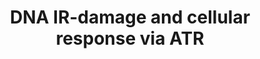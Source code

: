 ---
annotations:
- id: DOID:4159
  parent: disease of cellular proliferation
  type: Disease Ontology
  value: skin cancer
- id: PW:0000666
  parent: regulatory pathway
  type: Pathway Ontology
  value: altered single-strand DNA repair pathway
- id: PW:0001362
  parent: signaling pathway
  type: Pathway Ontology
  value: ATM and Rad3-related (ATR) signaling pathway
- id: DOID:0050569
  parent: genetic disease
  type: Disease Ontology
  value: Seckel syndrome
- id: PW:0000096
  parent: regulatory pathway
  type: Pathway Ontology
  value: G2/M checkpoint pathway
- id: PW:0000667
  parent: regulatory pathway
  type: Pathway Ontology
  value: altered double-strand DNA repair pathway
- id: PW:0000095
  parent: regulatory pathway
  type: Pathway Ontology
  value: G1/S DNA damage checkpoint pathway
- id: DOID:162
  parent: disease of cellular proliferation
  type: Disease Ontology
  value: cancer
authors:
- Amanzo
- DeSl
- Khanspers
- Egonw
- Fehrhart
- Finterly
- Eweitz
citedin:
- link: PMC9300967
- link: PMC8431385
- link: PMC8261657
- link: PMC6961668
communities:
- CPTAC
description: 'In fission yeast, the rad3 gene product plays a critical role in sensing
  DNA structure defects and activating damage response pathways. A structural homologue
  of rad3 in humans has been identified based on sequence similarity in the protein
  kinase domain.  ATR (for Ataxia Telangiectasia and Rad3-related) is considered the
  mammalian counterpart of yeast rad3, Mec1p, and fruit fly Mei-41, proteins involved
  in DNA damage responses. The ATR protein is a member of the phosphoinositide 3-kinase
  related kinase family and plays an important role in UV-induced DNA damage checkpoint
  response and its role as a signal transducer in cell cycle checkpoint has been well
  established.  Even though it is currently unclear whether ATR functions as a damage
  sensor, recent evidence shows that ATR may function as an initial sensor in the
  DNA damage checkpoint response.  Moreover, it has been found that ATR is a DNA-binding
  protein with higher affinity to UV-damaged than undamaged DNA.  In addition, damaged
  DNA stimulates the kinase activity of ATR to a significantly higher level than undamaged
  DNA. ATR is structurally related to ATM (for Ataxia Telangiectasia Mutated) as well
  as the yeast PIK family members Mec1p and Rad3.  Mec1p and Rad3 participate in checkpoint
  pathways induced by DNA replication blocks, DNA strand breaks, and other chromosomal
  abnormalities, which implies that ATR performs similar functions in mammalian cells.  Reports
  have demonstrated that overexpression of a catalytically inactive version of ATR
  (ATRki) in human fibroblasts caused hypersensitivity to gamma-radiation and hydroxyurea
  and abrogation of the radiation-induced G2 checkpoint.  The checkpoint defects observed
  in ATR-overexpressing cells resemble those found in AT cells. Additionally, ATR
  functions as an upstream regulator of p53 phosphorylation in DNA-damaged cells.  ATR
  phosphorylates p53 at both Ser-15 and Ser-37 in vitro, suggesting that ATR is directly
  involved in the modification of p53 in DNA-damaged cells.  Recent reports concerning
  ATM, suggest that ATR and ATM play both overlapping and independent roles in the
  phosphorylation of p53 during cellular exposure to genotoxic stress. Atr is localized
  to the nuclei of primary spermatocytes, cells that are undergoing meiosis I.  It
  has been demonstrated that both Atr and Atm proteins have associated protein kinase
  activity, consistent with their primary structures.  Additionally, Atr and Atm show
  specific association with chromosomes in cells that are in early meiosis I as demonstrated
  by antibody localization on surface-spread spermatocytes.  Both the Atr and Atm
  proteins are present at pairing forks in meiotic prophase as chromosomes synapse;
  however, they do not colocalize, instead they occupy complementary positions: Atr
  localizes along unsynapsed chromosome axes and Atm interacts with synapsed axes.
  Meanwhile ATM is activated by damage-induced rapid intermolecular autophosphorylation
  prior relocalization to sites of DNA breaks, ATR activation seems to require single-stranded
  DNA (ssDNA) coated with replication protein A.  The recruitment of ATR to damage
  sites appears to be mediated by an ATR-interacting protein that forms a stable complex
  with the vast majority of ATR in human cells.'
last-edited: 2021-12-23
ndex: 1cb1c04b-8b69-11eb-9e72-0ac135e8bacf
organisms:
- Homo sapiens
redirect_from:
- /index.php/Pathway:WP4016
- /instance/WP4016
- /instance/WP4016_rr120667
revision: r120667
schema-jsonld:
- '@context': https://schema.org/
  '@id': https://wikipathways.github.io/pathways/WP4016.html
  '@type': Dataset
  creator:
    '@type': Organization
    name: WikiPathways
  description: 'In fission yeast, the rad3 gene product plays a critical role in sensing
    DNA structure defects and activating damage response pathways. A structural homologue
    of rad3 in humans has been identified based on sequence similarity in the protein
    kinase domain.  ATR (for Ataxia Telangiectasia and Rad3-related) is considered
    the mammalian counterpart of yeast rad3, Mec1p, and fruit fly Mei-41, proteins
    involved in DNA damage responses. The ATR protein is a member of the phosphoinositide
    3-kinase related kinase family and plays an important role in UV-induced DNA damage
    checkpoint response and its role as a signal transducer in cell cycle checkpoint
    has been well established.  Even though it is currently unclear whether ATR functions
    as a damage sensor, recent evidence shows that ATR may function as an initial
    sensor in the DNA damage checkpoint response.  Moreover, it has been found that
    ATR is a DNA-binding protein with higher affinity to UV-damaged than undamaged
    DNA.  In addition, damaged DNA stimulates the kinase activity of ATR to a significantly
    higher level than undamaged DNA. ATR is structurally related to ATM (for Ataxia
    Telangiectasia Mutated) as well as the yeast PIK family members Mec1p and Rad3.  Mec1p
    and Rad3 participate in checkpoint pathways induced by DNA replication blocks,
    DNA strand breaks, and other chromosomal abnormalities, which implies that ATR
    performs similar functions in mammalian cells.  Reports have demonstrated that
    overexpression of a catalytically inactive version of ATR (ATRki) in human fibroblasts
    caused hypersensitivity to gamma-radiation and hydroxyurea and abrogation of the
    radiation-induced G2 checkpoint.  The checkpoint defects observed in ATR-overexpressing
    cells resemble those found in AT cells. Additionally, ATR functions as an upstream
    regulator of p53 phosphorylation in DNA-damaged cells.  ATR phosphorylates p53
    at both Ser-15 and Ser-37 in vitro, suggesting that ATR is directly involved in
    the modification of p53 in DNA-damaged cells.  Recent reports concerning ATM,
    suggest that ATR and ATM play both overlapping and independent roles in the phosphorylation
    of p53 during cellular exposure to genotoxic stress. Atr is localized to the nuclei
    of primary spermatocytes, cells that are undergoing meiosis I.  It has been demonstrated
    that both Atr and Atm proteins have associated protein kinase activity, consistent
    with their primary structures.  Additionally, Atr and Atm show specific association
    with chromosomes in cells that are in early meiosis I as demonstrated by antibody
    localization on surface-spread spermatocytes.  Both the Atr and Atm proteins are
    present at pairing forks in meiotic prophase as chromosomes synapse; however,
    they do not colocalize, instead they occupy complementary positions: Atr localizes
    along unsynapsed chromosome axes and Atm interacts with synapsed axes. Meanwhile
    ATM is activated by damage-induced rapid intermolecular autophosphorylation prior
    relocalization to sites of DNA breaks, ATR activation seems to require single-stranded
    DNA (ssDNA) coated with replication protein A.  The recruitment of ATR to damage
    sites appears to be mediated by an ATR-interacting protein that forms a stable
    complex with the vast majority of ATR in human cells.'
  keywords:
  - ATM
  - ATR
  - ATRIP
  - BARD1
  - BCL6
  - BRCA1
  - BRCA2
  - BRCC3
  - BRIP1
  - CDC25C
  - CDC45
  - CEP164
  - CHK1
  - CHK2
  - CLK2
  - CLSPN
  - Cdc2
  - Cdk2
  - CycA
  - CycB
  - DCLRE1A
  - E2F1
  - EEF1E1
  - EXO1
  - FAM175A
  - FANCA
  - FANCD2
  - FANCI
  - FEN1
  - FOXM1
  - GammaH2AX
  - H2AX
  - HERC2
  - HUS1
  - IKPKB
  - MCM2
  - MCPH1
  - MDC1
  - MDM2
  - MRE11A
  - MSH2
  - MUTL-ALPHAMLH1
  - NBN
  - PALB2
  - PARP1
  - PCNA
  - PLK1
  - PML
  - POLB
  - POLN
  - PPM1D
  - PRKDC
  - RAD1
  - RAD17
  - RAD50
  - RAD51
  - RAD52
  - RAD9
  - RBBP8
  - RECQL
  - RECQL4
  - RECQL5
  - RFWD3
  - RMI1
  - RPA1
  - RPA2
  - SHFM1
  - SMARCAL1
  - SMARCC2
  - SMC1A
  - SP1
  - TDP1
  - TOP3A
  - TOPBP1
  - TP53
  - TP53BP1
  - TRIM28
  - UB2D3
  - UIMC1
  - UPF1
  - USP1
  - WRN
  - XPA
  - XRCC5
  license: CC0
  name: DNA IR-damage and cellular response via ATR
seo: CreativeWork
title: DNA IR-damage and cellular response via ATR
wpid: WP4016
---